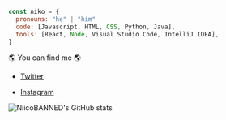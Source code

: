 ```javascript
const niko = {
  pronouns: "he" | "him"
  code: [Javascript, HTML, CSS, Python, Java],
  tools: [React, Node, Visual Studio Code, IntelliJ IDEA],
}
```

🌎 You can find me 🌎

- [Twitter](https://twitter.com/NiicoBANNED)

- [Instagram](https://www.instagram.com/)

![NiicoBANNED's GitHub stats](https://github-readme-stats.vercel.app/api?username=NiicoBANNED)
